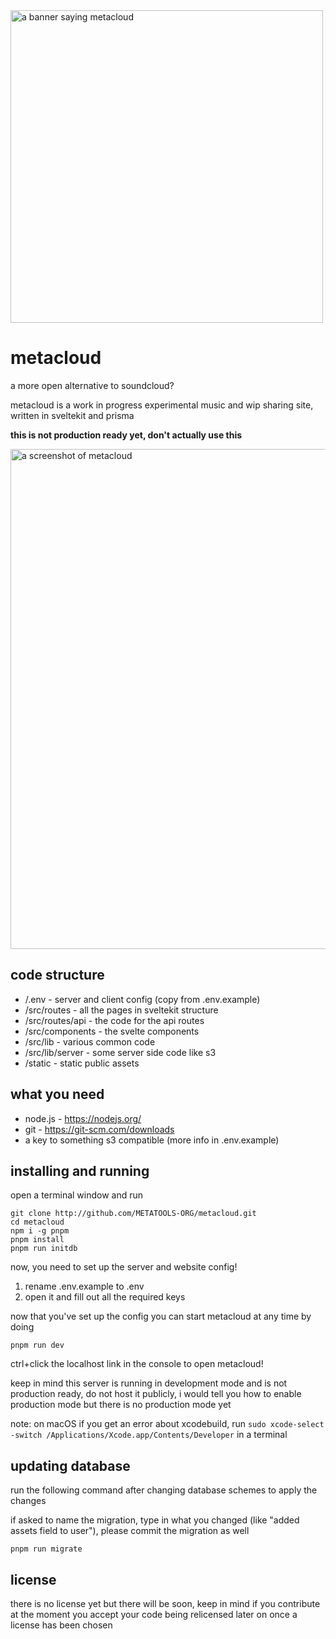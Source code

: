 <img width="500" alt="a banner saying metacloud" src="https://github.com/user-attachments/assets/11db99a6-2e2c-4a82-b5d4-3b5806e5d94e" />


# metacloud
a more open alternative to soundcloud?

metacloud is a work in progress experimental music and wip sharing site, written in sveltekit and prisma

**this is not production ready yet, don't actually use this**

<img width="800" alt="a screenshot of metacloud" src="https://github.com/user-attachments/assets/eaf76d09-d4d9-4606-bd4a-9211292573ad" />

## code structure
- /.env - server and client config (copy from .env.example)
- /src/routes - all the pages in sveltekit structure
- /src/routes/api - the code for the api routes
- /src/components - the svelte components
- /src/lib - various common code
- /src/lib/server - some server side code like s3
- /static - static public assets
  
## what you need
- node.js - https://nodejs.org/
- git - https://git-scm.com/downloads
- a key to something s3 compatible (more info in .env.example)

## installing and running
open a terminal window and run
```
git clone http://github.com/METATOOLS-ORG/metacloud.git
cd metacloud
npm i -g pnpm
pnpm install
pnpm run initdb
```

now, you need to set up the server and website config!
1. rename .env.example to .env
2. open it and fill out all the required keys

now that you've set up the config you can start metacloud at any time by doing
```
pnpm run dev
```

ctrl+click the localhost link in the console to open metacloud!

keep in mind this server is running in development mode and is not production ready, do not host it publicly, i would tell you how to enable production mode but there is no production mode yet

note: on macOS if you get an error about xcodebuild, run `sudo xcode-select -switch /Applications/Xcode.app/Contents/Developer` in a terminal


## updating database
run the following command after changing database schemes to apply the changes

if asked to name the migration, type in what you changed (like "added assets field to user"), please commit the migration as well

```
pnpm run migrate
```

## license
there is no license yet but there will be soon, keep in mind if you contribute at the moment you accept your code being relicensed later on once a license has been chosen
